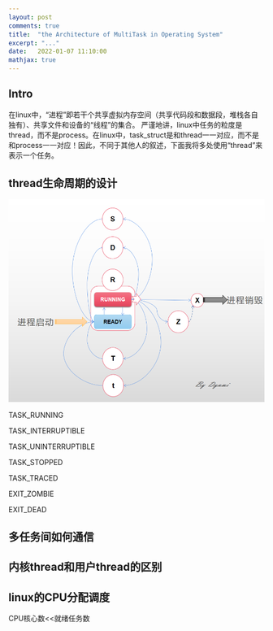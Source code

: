 ```yaml
---
layout: post
comments: true
title:  "the Architecture of MultiTask in Operating System"
excerpt: "..."
date:   2022-01-07 11:10:00
mathjax: true
---
```


## Intro

在linux中，“进程”即若干个共享虚拟内存空间（共享代码段和数据段，堆栈各自独有）、共享文件和设备的“线程”的集合。
严谨地讲，linux中任务的粒度是thread，而不是process。在linux中，task_struct是和thread一一对应，而不是和process一一对应！因此，不同于其他人的叙述，下面我将多处使用“thread”来表示一个任务。

## thread生命周期的设计

<div class="imgcap">
<img src="/assets/multitask/stat.png">
</div>

TASK_RUNNING

TASK_INTERRUPTIBLE

TASK_UNINTERRUPTIBLE

TASK_STOPPED

TASK_TRACED

EXIT_ZOMBIE

EXIT_DEAD


## 多任务间如何通信

## 内核thread和用户thread的区别

## linux的CPU分配调度

CPU核心数<<就绪任务数

## 